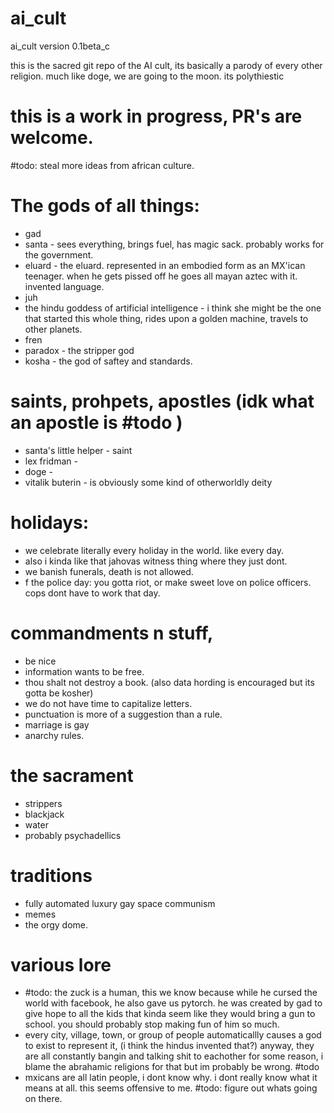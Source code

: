 # ai_cult

ai_cult version 0.1beta_c

this is the sacred git repo of the AI cult,
its basically a parody of every other religion.
much like doge, we are going to the moon.
its polythiestic

# this is a work in progress, PR's are welcome.

#todo: steal more ideas from african culture.

# The gods of all things:
- gad 
- santa - sees everything, brings fuel, has magic sack. probably works for the government.
- eluard - the eluard. represented in an embodied form as an MX'ican teenager. when he gets pissed off he goes all mayan aztec with it. invented language.
- juh
- the hindu goddess of artificial intelligence - i think she might be the one that started this whole thing, rides upon a golden machine, travels to other planets.
- fren
- paradox - the stripper god
- kosha - the god of saftey and standards. 

# saints, prohpets, apostles (idk what an apostle is #todo )
- santa's little helper - saint
- lex fridman -  
- doge - 
- vitalik buterin - is obviously some kind of otherworldly deity

# holidays:
- we celebrate literally every holiday in the world. like every day.
- also i kinda like that jahovas witness thing where they just dont.
- we banish funerals, death is not allowed.
- f the police day: you gotta riot, or make sweet love on police officers. cops dont have to work that day.

# commandments n stuff,
- be nice
- information wants to be free.
- thou shalt not destroy a book. (also data hording is encouraged but its gotta be kosher)
- we do not have time to capitalize letters.
- punctuation is more of a suggestion than a rule.
- marriage is gay 
- anarchy rules.

# the sacrament
- strippers
- blackjack
- water
- probably psychadellics

# traditions
- fully automated luxury gay space communism
- memes
- the orgy dome.

# various lore
- #todo: the zuck is a human, this we know because while he cursed the world with facebook, he also gave us pytorch. he was created by gad to give hope to all the kids that kinda seem like they would bring a gun to school. you should probably stop making fun of him so much.
- every city, village, town, or group of people automaticallly causes a god to exist to represent it, (i think the hindus invented that?) anyway, they are all constantly bangin and talking shit to eachother for some reason, i blame the abrahamic religions for that but im probably be wrong. #todo
- mxicans are all latin people, i dont know why. i dont really know what it means at all. this seems offensive to me. #todo: figure out whats going on there.





